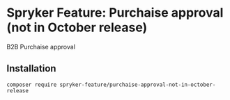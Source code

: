 # Spryker Feature: Purchaise approval (not in October release)

B2B Purchaise approval

## Installation

```
composer require spryker-feature/purchaise-approval-not-in-october-release
```

